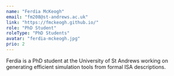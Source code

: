 ```yaml
---
name: "Ferdia McKeogh"
email: "fm208@st-andrews.ac.uk"
link: "https://fmckeogh.github.io/"
role: "PhD Student"
roleType: "PhD Students"
avatar: "ferdia-mckeogh.jpg"
prio: 2
---
```


Ferdia is a PhD student at the University of St Andrews working on generating efficient simulation tools from formal ISA descriptions.
